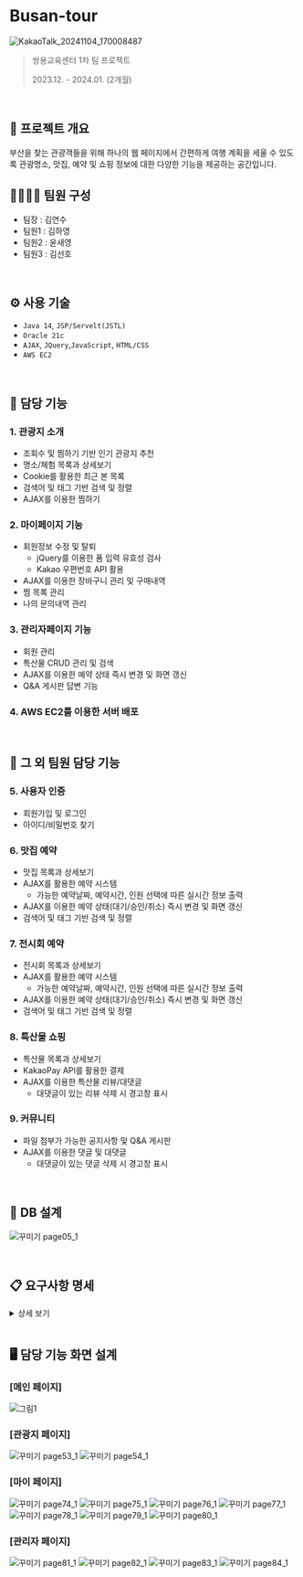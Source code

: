 # Busan-tour
![KakaoTalk_20241104_170008487](https://github.com/user-attachments/assets/84a75683-1dec-4b9c-8ee1-68b52c6d3c49)

>  쌍용교육센터 1차 팀 프로젝트
> 
> 2023.12. - 2024.01. (2개월)

<br>

## 📝 프로젝트 개요
부산을 찾는 관광객들을 위해 하나의 웹 페이지에서 간편하게 여행 계획을 세울 수 있도록 관광명소, 맛집, 예약 및 쇼핑 정보에 대한 다양한 기능을 제공하는 공간입니다.
<br>

## 👨‍👨‍👦‍👦 팀원 구성
* 팀장 : 김연수
* 팀원1 : 김하영
* 팀원2 : 윤새영
* 팀원3 : 김선호

<br>

## ⚙️ 사용 기술
- `Java 14`, `JSP/Servelt(JSTL)`
- `Oracle 21c`
- `AJAX`, `JQuery`,`JavaScript`, `HTML/CSS`
- `AWS EC2`
<br>

## 📌 담당 기능

### 1. 관광지 소개
- 조회수 및 찜하기 기반 인기 관광지 추천
- 명소/체험 목록과 상세보기
- Cookie를 활용한 최근 본 목록
- 검색어 및 태그 기반 검색 및 정렬
- AJAX를 이용한 찜하기 

### 2. 마이페이지 기능
- 회원정보 수정 및 탈퇴
  - jQuery를 이용한 폼 입력 유효성 검사
  - Kakao 우편번호 API 활용
- AJAX를 이용한 장바구니 관리 및 구매내역
- 찜 목록 관리
- 나의 문의내역 관리

### 3. 관리자페이지 기능
- 회원 관리
- 특산물 CRUD 관리 및 검색
- AJAX를 이용한 예약 상태 즉시 변경 및 화면 갱신
- Q&A 게시판 답변 기능

### 4. AWS EC2를 이용한 서버 배포

<br>

## 📌 그 외 팀원 담당 기능

###  5. 사용자 인증
- 회원가입 및 로그인
- 아이디/비밀번호 찾기

###  6. 맛집 예약
- 맛집 목록과 상세보기 
- AJAX를 활용한 예약 시스템
  - 가능한 예약날짜, 예약시간, 인원 선택에 따른 실시간 정보 출력
- AJAX를 이용한 예약 상태(대기/승인/취소) 즉시 변경 및 화면 갱신
- 검색어 및 태그 기반 검색 및 정렬
  
###  7. 전시회 예약
- 전시회 목록과 상세보기 
- AJAX를 활용한 예약 시스템
  - 가능한 예약날짜, 예약시간, 인원 선택에 따른 실시간 정보 출력
- AJAX를 이용한 예약 상태(대기/승인/취소) 즉시 변경 및 화면 갱신
- 검색어 및 태그 기반 검색 및 정렬

###  8. 특산물 쇼핑
- 특산물 목록과 상세보기 
- KakaoPay API를 활용한 결제
- AJAX를 이용한 특산물 리뷰/대댓글 
  - 대댓글이 있는 리뷰 삭제 시 경고창 표시
  
###  9. 커뮤니티
- 파일 첨부가 가능한 공지사항 및 Q&A 게시판
- AJAX를 이용한 댓글 및 대댓글 
  - 대댓글이 있는 댓글 삭제 시 경고창 표시

<br>

## 💾 DB 설계
![꾸미기 page05_1](https://github.com/user-attachments/assets/7ab80803-57fd-4956-8b33-7be436f2fa03)


<br>

## 📋 요구사항 명세
<details>
<summary> 상세 보기 </summary>
<div markdown="1">

![꾸미기 page07_1](https://github.com/user-attachments/assets/2d9362e6-7421-4748-a5a4-14f98b64da69)
![슬라이드1](https://github.com/user-attachments/assets/c9eb3093-2fac-4a8d-950e-9a1a9ed9e58a)
![슬라이드2](https://github.com/user-attachments/assets/6e0f376f-6bc3-41dd-a2cf-e2a7bc7f797c)
![슬라이드3](https://github.com/user-attachments/assets/ea86bcd1-7e99-4639-a21f-7af9dc2fd6bd)
![슬라이드4](https://github.com/user-attachments/assets/39b5e7e2-fd37-497c-8642-373a306aa47e)
![슬라이드5](https://github.com/user-attachments/assets/fcff820b-7b18-42ca-bff6-38e7788c0018)
![슬라이드6](https://github.com/user-attachments/assets/97914a77-bed4-4ae2-8b90-d80dc1b82ff9)
![슬라이드7](https://github.com/user-attachments/assets/856342b3-75ef-4c56-8f02-2090860ce89f)
![슬라이드8](https://github.com/user-attachments/assets/378bd854-7053-458c-9962-4f17dc06632a)

</div>
</details>

<br>

## 🖥️ 담당 기능 화면 설계
### [메인 페이지]
![그림1](https://github.com/user-attachments/assets/ec3fe3b0-54d5-4b1a-9338-853e2b97e856)

### [관광지 페이지]
![꾸미기 page53_1](https://github.com/user-attachments/assets/324a16d8-7220-4429-becf-a1aeb0e84dff)
![꾸미기 page54_1](https://github.com/user-attachments/assets/416907f3-ab7b-4143-a96d-64288ccb4a6a)

### [마이 페이지]
![꾸미기 page74_1](https://github.com/user-attachments/assets/288ffb62-4d7c-4d42-bb5b-b0076413b067)
![꾸미기 page75_1](https://github.com/user-attachments/assets/4ed24483-8aad-4081-b0da-31c54c2105c6)
![꾸미기 page76_1](https://github.com/user-attachments/assets/5b14fcdb-e3f4-48a6-add6-38c26b841eab)
![꾸미기 page77_1](https://github.com/user-attachments/assets/a8ee4d9f-4066-4fa6-aac1-b888e047fa7f)
![꾸미기 page78_1](https://github.com/user-attachments/assets/ecc1d6f1-ba5e-4aa7-b51e-2dda3c353143)
![꾸미기 page79_1](https://github.com/user-attachments/assets/d556be89-0730-411b-8963-ce3e7db2cb84)
![꾸미기 page80_1](https://github.com/user-attachments/assets/b487a5ed-b8a8-4b9b-a32f-807648609098)

### [관리자 페이지]
![꾸미기 page81_1](https://github.com/user-attachments/assets/d04db46e-459f-47c0-b498-73bf3e5df6d8)
![꾸미기 page82_1](https://github.com/user-attachments/assets/e7df6922-4452-42bc-b88e-8069bb07474d)
![꾸미기 page83_1](https://github.com/user-attachments/assets/1eab8551-cbec-4e8c-8602-b22264f5dcd4)
![꾸미기 page84_1](https://github.com/user-attachments/assets/df2340d0-9e98-4e1a-a8c5-456950dc5606)
